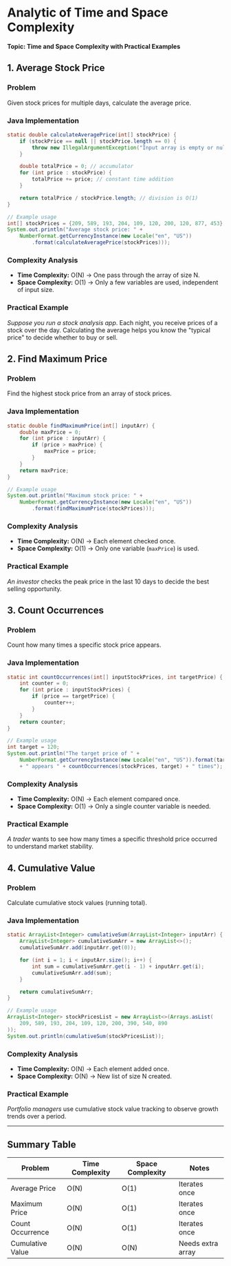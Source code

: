 # Analytic of Time and Space Complexity

**Topic: Time and Space Complexity with Practical Examples**

## 1. Average Stock Price

### Problem

Given stock prices for multiple days, calculate the average price.

### Java Implementation

```java
static double calculateAveragePrice(int[] stockPrice) {
    if (stockPrice == null || stockPrice.length == 0) {
        throw new IllegalArgumentException("Input array is empty or null");
    }

    double totalPrice = 0; // accumulator
    for (int price : stockPrice) {
        totalPrice += price; // constant time addition
    }

    return totalPrice / stockPrice.length; // division is O(1)
}

// Example usage
int[] stockPrices = {209, 589, 193, 204, 109, 120, 200, 120, 877, 453};
System.out.println("Average stock price: " +
    NumberFormat.getCurrencyInstance(new Locale("en", "US"))
        .format(calculateAveragePrice(stockPrices)));
```

### Complexity Analysis

- **Time Complexity:** O(N) → One pass through the array of size N.
- **Space Complexity:** O(1) → Only a few variables are used, independent of input size.

### Practical Example

*Suppose you run a stock analysis app*. Each night, you receive prices of a stock over the day. Calculating the average helps you know the "typical price" to decide whether to buy or sell.

##  2. Find Maximum Price

### Problem

Find the highest stock price from an array of stock prices.

### Java Implementation

```java
static double findMaximumPrice(int[] inputArr) {
    double maxPrice = 0;
    for (int price : inputArr) {
        if (price > maxPrice) {
            maxPrice = price;
        }
    }
    return maxPrice;
}

// Example usage
System.out.println("Maximum stock price: " +
    NumberFormat.getCurrencyInstance(new Locale("en", "US"))
        .format(findMaximumPrice(stockPrices)));
```

### Complexity Analysis

- **Time Complexity:** O(N) → Each element checked once.
- **Space Complexity:** O(1) → Only one variable (`maxPrice`) is used.

### Practical Example

*An investor* checks the peak price in the last 10 days to decide the best selling opportunity.

##  3. Count Occurrences

### Problem

Count how many times a specific stock price appears.

### Java Implementation

```java
static int countOccurrences(int[] inputStockPrices, int targetPrice) {
    int counter = 0;
    for (int price : inputStockPrices) {
        if (price == targetPrice) {
            counter++;
        }
    }
    return counter;
}

// Example usage
int target = 120;
System.out.println("The target price of " +
    NumberFormat.getCurrencyInstance(new Locale("en", "US")).format(target)
    + " appears " + countOccurrences(stockPrices, target) + " times");
```

### Complexity Analysis

- **Time Complexity:** O(N) → Each element compared once.
- **Space Complexity:** O(1) → Only a single counter variable is needed.

### Practical Example

*A trader* wants to see how many times a specific threshold price occurred to understand market stability.

## 4. Cumulative Value

### Problem

Calculate cumulative stock values (running total).

### Java Implementation

```java
static ArrayList<Integer> cumulativeSum(ArrayList<Integer> inputArr) {
    ArrayList<Integer> cumulativeSumArr = new ArrayList<>();
    cumulativeSumArr.add(inputArr.get(0));

    for (int i = 1; i < inputArr.size(); i++) {
        int sum = cumulativeSumArr.get(i - 1) + inputArr.get(i);
        cumulativeSumArr.add(sum);
    }

    return cumulativeSumArr;
}

// Example usage
ArrayList<Integer> stockPricesList = new ArrayList<>(Arrays.asList(
    209, 589, 193, 204, 109, 120, 200, 390, 540, 890
));
System.out.println(cumulativeSum(stockPricesList));
```

### Complexity Analysis

- **Time Complexity:** O(N) → Each element added once.
- **Space Complexity:** O(N) → New list of size N created.

### Practical Example

*Portfolio managers* use cumulative stock value tracking to observe growth trends over a period.

------

## Summary Table

| Problem          | Time Complexity | Space Complexity | Notes             |
| ---------------- | --------------- | ---------------- | ----------------- |
| Average Price    | O(N)            | O(1)             | Iterates once     |
| Maximum Price    | O(N)            | O(1)             | Iterates once     |
| Count Occurrence | O(N)            | O(1)             | Iterates once     |
| Cumulative Value | O(N)            | O(N)             | Needs extra array |

